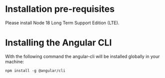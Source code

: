 # Installation pre-requisites

Please install Node 18 Long Term Support Edition (LTE).

# Installing the Angular CLI

With the following command the angular-cli will be installed globally in your machine:

    npm install -g @angular/cli 



